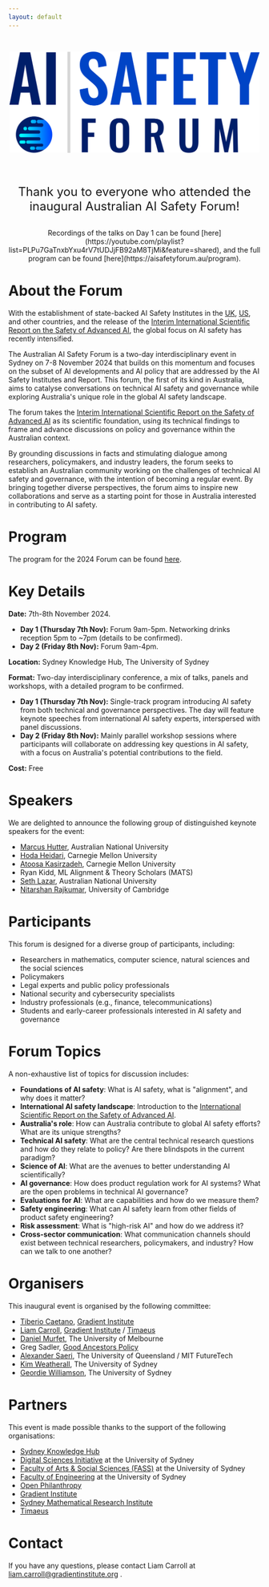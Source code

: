 ```yaml
---
layout: default
---
```


<!-- <p style="text-align: center;">
  <img src="/images/ai_header.jpg" alt="AI Header" width="900">
</p> -->

<p style="text-align: center;">
  <a href="{{ site.baseurl }}/">
    <img src="images/icon.png" alt="AI Safety Forum Logo" style="width: 500px; margin: 30px 0;">
  </a>
</p>

<!-- <p style="text-align: center; font-size: 64px; margin-top: 30px; margin-bottom: 30px;">
  <a href="https://aisafetyforum.au/program">Click for Forum Program</a>
</p> -->

<p style="text-align: center; font-size: 24px; margin-top: 30px; margin-bottom: 30px;">
  Thank you to everyone who attended the inaugural Australian AI Safety Forum!
</p>
<p style="text-align: center;">
  Recordings of the talks on Day 1 can be found [here](https://youtube.com/playlist?list=PLPu7GaTnxbYxu4rV7tUDJjFB92aM8TjMi&feature=shared), and the full program can be found [here](https://aisafetyforum.au/program). 
</p>

# About the Forum
With the establishment of state-backed AI Safety Institutes in the [UK](https://url.au.m.mimecastprotect.com/s/7N6DCwV1vMfRRM0v0c9izHJzR60?domain=aisi.gov.uk/), [US](https://url.au.m.mimecastprotect.com/s/q1g9CxngwOfQQ6mLmhwsoHyBMej?domain=nist.gov), and other countries, and the release of the [Interim International Scientific Report on the Safety of Advanced AI](https://url.au.m.mimecastprotect.com/s/gMdjCyojxQTyyv676TNtgHx0dWt?domain=assets.publishing.service.gov.uk), the global focus on AI safety has recently intensified. 

The Australian AI Safety Forum is a two-day interdisciplinary event in Sydney on 7-8 November 2024 that builds on this momentum and focuses on the subset of AI developments and AI policy that are addressed by the AI Safety Institutes and Report. This forum, the first of its kind in Australia, aims to catalyse conversations on technical AI safety and governance while exploring Australia's unique role in the global AI safety landscape.

The forum takes the [Interim International Scientific Report on the Safety of Advanced AI](https://url.au.m.mimecastprotect.com/s/gMdjCyojxQTyyv676TNtgHx0dWt?domain=assets.publishing.service.gov.uk) as its scientific foundation, using its technical findings to frame and advance discussions on policy and governance within the Australian context. 

By grounding discussions in facts and stimulating dialogue among researchers, policymakers, and industry leaders, the forum seeks to establish an Australian community working on the challenges of technical AI safety and governance, with the intention of becoming a regular event. 
By bringing together diverse perspectives, the forum aims to inspire new collaborations and serve as a starting point for those in Australia interested in contributing to AI safety.

# Program

The program for the 2024 Forum can be found [here](https://aisafetyforum.au/program). 

# Key Details

**Date:** 7th-8th November 2024. 

- **Day 1 (Thursday 7th Nov):** Forum 9am-5pm. Networking drinks reception 5pm to ~7pm (details to be confirmed). 
- **Day 2 (Friday 8th Nov):** Forum 9am-4pm. 

**Location:** Sydney Knowledge Hub, The University of Sydney

**Format:** Two-day interdisciplinary conference, a mix of talks, panels and workshops, with a detailed program to be confirmed. 

- **Day 1 (Thursday 7th Nov):** Single-track program introducing AI safety from both technical and governance perspectives. The day will feature keynote speeches from international AI safety experts, interspersed with panel discussions.
- **Day 2 (Friday 8th Nov):** Mainly parallel workshop sessions where participants will collaborate on addressing key questions in AI safety, with a focus on Australia's potential contributions to the field.

**Cost:** Free 

# Speakers

We are delighted to announce the following group of distinguished keynote speakers for the event:

- [Marcus Hutter](http://www.hutter1.net), Australian National University
- [Hoda Heidari](https://www.cs.cmu.edu/~hheidari/), Carnegie Mellon University 
- [Atoosa Kasirzadeh](https://kasirzadeh.org), Carnegie Mellon University
- Ryan Kidd, ML Alignment & Theory Scholars (MATS)
- [Seth Lazar](https://sethlazar.org), Australian National University
- [Nitarshan Rajkumar](https://www.nitarshan.com), University of Cambridge

# Participants
This forum is designed for a diverse group of participants, including:

- Researchers in mathematics, computer science, natural sciences and the social sciences
- Policymakers
- Legal experts and public policy professionals
- National security and cybersecurity specialists
- Industry professionals (e.g., finance, telecommunications)
- Students and early-career professionals interested in AI safety and governance

# Forum Topics
A non-exhaustive list of topics for discussion includes: 
- **Foundations of AI safety**: What is AI safety, what is "alignment", and why does it matter?
- **International AI safety landscape**: Introduction to the [International Scientific Report on the Safety of Advanced AI](https://assets.publishing.service.gov.uk/media/6655982fdc15efdddf1a842f/international_scientific_report_on_the_safety_of_advanced_ai_interim_report.pdf).
- **Australia's role**: How can Australia contribute to global AI safety efforts? What are its unique strengths? 
- **Technical AI safety**: What are the central technical research questions and how do they relate to policy? Are there blindspots in the current paradigm? 
- **Science of AI**: What are the avenues to better understanding AI scientifically? 
- **AI governance**: How does product regulation work for AI systems? What are the open problems in technical AI governance? 
- **Evaluations for AI**: What are capabilities and how do we measure them?
- **Safety engineering**: What can AI safety learn from other fields of product safety engineering? 
- **Risk assessment**: What is "high-risk AI" and how do we address it?
- **Cross-sector communication**: What communication channels should exist between technical researchers, policymakers, and industry? How can we talk to one another? 

# Organisers
This inaugural event is organised by the following committee: 
- [Tiberio Caetano](https://www.gradientinstitute.org/about-us/team/tiberio-caetano/), [Gradient Institute](https://www.gradientinstitute.org)
- [Liam Carroll](https://www.gradientinstitute.org/about-us/team/liam-carroll/), [Gradient Institute](https://www.gradientinstitute.org) / [Timaeus](https://timaeus.co)
- [Daniel Murfet](http://therisingsea.org/), The University of Melbourne
- Greg Sadler, [Good Ancestors Policy](https://www.goodancestors.org.au)
- [Alexander Saeri](https://www.aksaeri.com), The University of Queensland / MIT FutureTech
- [Kim Weatherall](https://www.sydney.edu.au/law/about/our-people/academic-staff/kimberlee-weatherall.html), The University of Sydney
- [Geordie Williamson](https://www.maths.usyd.edu.au/u/geordie/), The University of Sydney

# Partners
This event is made possible thanks to the support of the following organisations: 
- [Sydney Knowledge Hub](https://www.sydney.edu.au/engage/industry-business-partnerships/sydney-knowledge-hub.html)
- [Digital Sciences Initiative](https://dsi.sydney.edu.au) at the University of Sydney
- [Faculty of Arts & Social Sciences (FASS)](https://www.sydney.edu.au/arts/) at the University of Sydney
- [Faculty of Engineering](https://www.sydney.edu.au/engineering/) at the University of Sydney 
- [Open Philanthropy](https://www.openphilanthropy.org)
- [Gradient Institute](https://www.gradientinstitute.org)
- [Sydney Mathematical Research Institute](https://mathematical-research-institute.sydney.edu.au)
- [Timaeus](https://timaeus.co) 

# Contact
If you have any questions, please contact Liam Carroll at liam.carroll@gradientinstitute.org . 